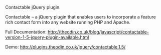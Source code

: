 Contactable jQuery plugin.

Contactable – a jQuery plugin that enables users to incorporate a feature rich contact form into any website running PHP and Apache.

Full Documentation: http://theodin.co.uk/blog/javascript/contactable-version-1-5-jquery-plugin-available.html

Demo: http://plugins.theodin.co.uk/jquery/contactable.1.5/